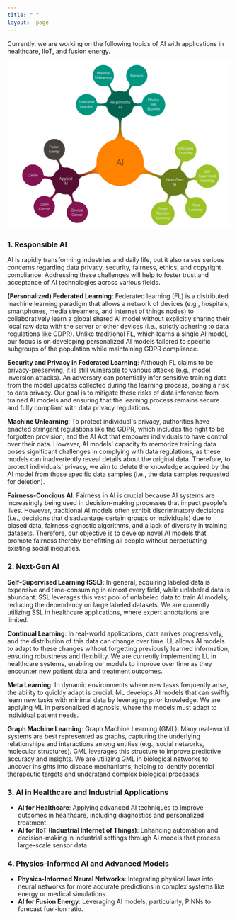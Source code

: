 ```yaml
---
title: " "
layout:  page
---
```


Currently, we are working on the following topics of AI with applications in healthcare, IIoT, and fusion energy. 

![Research Focus](research.png)

### 1. **Responsible AI**
AI is rapidly transforming industries and daily life, but it also raises serious concerns regarding data privacy, security, fairness, ethics, and copyright compliance. Addressing these challenges will help to foster trust and acceptance of AI technologies across various fields.

**(Personalized) Federated Learning**: Federated learning (FL) is a distributed machine learning paradigm that allows a network of devices (e.g., hospitals, smartphones, media streamers, and Internet of things nodes) to collaboratively learn a global shared AI model without explicitly sharing their local raw data with the server or other devices (i.e., strictly adhering to data regulations like GDPR). Unlike traditional FL, which learns a single AI model, our focus is on developing personalized AI models tailored to specific subgroups of the population while maintaining GDPR compliance.

**Security and Privacy in Federated Learning**: Although FL claims to be privacy-preserving, it is still vulnerable to various attacks (e.g., model inversion attacks). An adversary can potentially infer sensitive training data from the model updates collected during the learning process, posing a risk to data privacy. Our goal is to mitigate these risks of data inference from trained AI models and ensuring that the learning process remains secure and fully compliant with data privacy regulations.

**Machine Unlearning**: To protect individual's privacy, authorities have enacted stringent regulations like the GDPR, which includes the right to be forgotten provision, and the AI Act that empower individuals to have control over their data. However, AI models' capacity to memorize training data poses significant challenges in complying with data regulations, as these models can inadvertently reveal details about the original data. Therefore, to protect individuals' privacy, we aim to delete the knowledge acquired by the AI model from those specific data samples (i.e., the data samples requested for deletion).

**Fairness-Concious AI**: Fairness in AI is crucial because AI systems are increasingly being used in decision-making processes that impact people's lives. However, traditional AI models often exhibit discriminatory decisions (i.e., decisions that disadvantage certain groups or individuals) due to biased data, fairness-agnostic algorithms, and a lack of diversity in training datasets. Therefore, our objective is to develop novel AI models that  promote fairness thereby benefitting all people without perpetuating existing social inequities.

### 2. **Next-Gen AI**
**Self-Supervised Learning (SSL)**: In general, acquiring labeled data is expensive and time-consuming in almost every field, while unlabeled data is abundant. SSL leverages this vast pool of unlabeled data to train AI models, reducing the dependency on large labeled datasets. We are currently utilizing SSL in healthcare applications, where expert annotations are limited. 

**Continual Learning**: In real-world applications, data arrives progressively, and the distribution of this data can change over time. LL allows AI models to adapt to these changes without forgetting previously learned information, ensuring robustness and flexibility. We are currently implementing LL in healthcare systems, enabling our models to improve over time as they encounter new patient data and treatment outcomes.

**Meta Learning**: In dynamic environments where new tasks frequently arise, the ability to quickly adapt is crucial. ML develops AI models that can swiftly learn new tasks with minimal data by leveraging prior knowledge. We are applying ML in personalized diagnosis, where the models must adapt to individual patient needs.

**Graph Machine Learning**: Graph Machine Learning (GML): Many real-world systems are best represented as graphs, capturing the underlying relationships and interactions among entities (e.g., social networks, molecular structures). GML leverages this structure to improve predictive accuracy and insights. We are utilizing GML in biological networks to uncover insights into disease mechanisms, helping to identify potential therapeutic targets and understand complex biological processes.

### 3. **AI in Healthcare and Industrial Applications**
- **AI for Healthcare**: Applying advanced AI techniques to improve outcomes in healthcare, including diagnostics and personalized treatment.
- **AI for IIoT (Industrial Internet of Things)**: Enhancing automation and decision-making in industrial settings through AI models that process large-scale sensor data.

### 4. **Physics-Informed AI and Advanced Models**
- **Physics-Informed Neural Networks**: Integrating physical laws into neural networks for more accurate predictions in complex systems like energy or medical simulations.
- **AI for Fusion Energy**: Leveraging AI models, particularly, PINNs to forecast fuel-ion ratio. 
